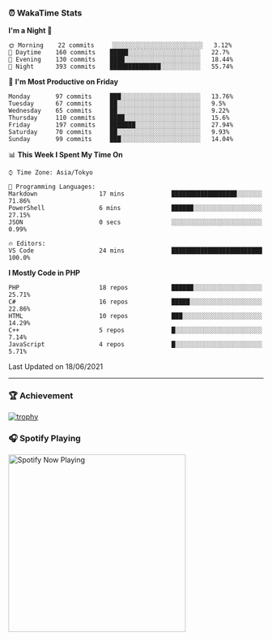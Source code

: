 ### ⏰ WakaTime Stats


<!--START_SECTION:waka-->
**I'm a Night 🦉** 

```text
🌞 Morning    22 commits     ░░░░░░░░░░░░░░░░░░░░░░░░░   3.12% 
🌆 Daytime    160 commits    █████░░░░░░░░░░░░░░░░░░░░   22.7% 
🌃 Evening    130 commits    ████░░░░░░░░░░░░░░░░░░░░░   18.44% 
🌙 Night      393 commits    ██████████████░░░░░░░░░░░   55.74%

```
📅 **I'm Most Productive on Friday** 

```text
Monday       97 commits     ███░░░░░░░░░░░░░░░░░░░░░░   13.76% 
Tuesday      67 commits     ██░░░░░░░░░░░░░░░░░░░░░░░   9.5% 
Wednesday    65 commits     ██░░░░░░░░░░░░░░░░░░░░░░░   9.22% 
Thursday     110 commits    ████░░░░░░░░░░░░░░░░░░░░░   15.6% 
Friday       197 commits    ███████░░░░░░░░░░░░░░░░░░   27.94% 
Saturday     70 commits     ██░░░░░░░░░░░░░░░░░░░░░░░   9.93% 
Sunday       99 commits     ███░░░░░░░░░░░░░░░░░░░░░░   14.04%

```


📊 **This Week I Spent My Time On** 

```text
⌚︎ Time Zone: Asia/Tokyo

💬 Programming Languages: 
Markdown                 17 mins             ██████████████████░░░░░░░   71.86% 
PowerShell               6 mins              ██████░░░░░░░░░░░░░░░░░░░   27.15% 
JSON                     0 secs              ░░░░░░░░░░░░░░░░░░░░░░░░░   0.99%

🔥 Editors: 
VS Code                  24 mins             █████████████████████████   100.0%

```

**I Mostly Code in PHP** 

```text
PHP                      18 repos            ██████░░░░░░░░░░░░░░░░░░░   25.71% 
C#                       16 repos            █████░░░░░░░░░░░░░░░░░░░░   22.86% 
HTML                     10 repos            ███░░░░░░░░░░░░░░░░░░░░░░   14.29% 
C++                      5 repos             █░░░░░░░░░░░░░░░░░░░░░░░░   7.14% 
JavaScript               4 repos             █░░░░░░░░░░░░░░░░░░░░░░░░   5.71%

```



 Last Updated on 18/06/2021
<!--END_SECTION:waka-->

---

### 🏆 Achievement

[![trophy](https://github-profile-trophy.vercel.app/?username=Slime-hatena&theme=flat&no-bg=true&no-frame=true&column=8)](https://github.com/ryo-ma/github-profile-trophy)

### 🎧 Spotify Playing

[<img src="https://spotify-now-playing-slime-hatena.vercel.app/api/spotify-playing" alt="Spotify Now Playing" width="350" />](https://open.spotify.com/user/slime_hatena)

<!--
**Slime-hatena/Slime-hatena** is a ✨ _special_ ✨ repository because its `README.md` (this file) appears on your GitHub profile.

Here are some ideas to get you started:

- 🔭 I’m currently working on ...
- 🌱 I’m currently learning ...
- 👯 I’m looking to collaborate on ...
- 🤔 I’m looking for help with ...
- 💬 Ask me about ...
- 📫 How to reach me: ...
- 😄 Pronouns: ...
- ⚡ Fun fact: ...
-->
